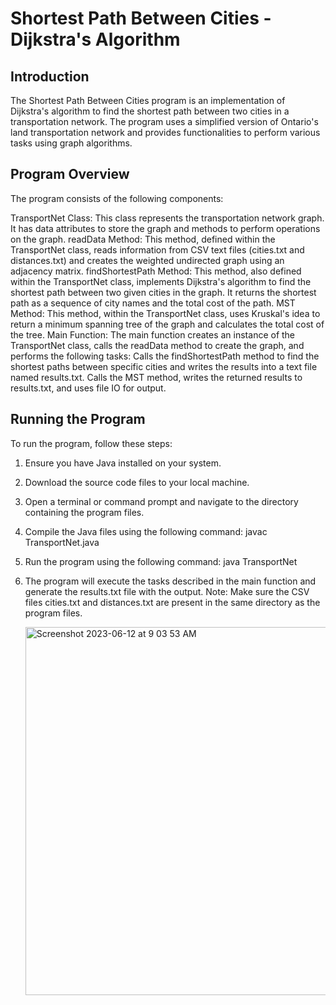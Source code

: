 # Shortest Path Between Cities - Dijkstra's Algorithm

## Introduction
The Shortest Path Between Cities program is an implementation of Dijkstra's algorithm to find the shortest path between two cities in a transportation network. The program uses a simplified version of Ontario's land transportation network and provides functionalities to perform various tasks using graph algorithms.

## Program Overview
The program consists of the following components:

TransportNet Class: This class represents the transportation network graph. It has data attributes to store the graph and methods to perform operations on the graph.
readData Method: This method, defined within the TransportNet class, reads information from CSV text files (cities.txt and distances.txt) and creates the weighted undirected graph using an adjacency matrix.
findShortestPath Method: This method, also defined within the TransportNet class, implements Dijkstra's algorithm to find the shortest path between two given cities in the graph. It returns the shortest path as a sequence of city names and the total cost of the path.
MST Method: This method, within the TransportNet class, uses Kruskal's idea to return a minimum spanning tree of the graph and calculates the total cost of the tree.
Main Function: The main function creates an instance of the TransportNet class, calls the readData method to create the graph, and performs the following tasks:
Calls the findShortestPath method to find the shortest paths between specific cities and writes the results into a text file named results.txt.
Calls the MST method, writes the returned results to results.txt, and uses file IO for output.

## Running the Program
To run the program, follow these steps:

1. Ensure you have Java installed on your system.
2. Download the source code files to your local machine.
3. Open a terminal or command prompt and navigate to the directory containing the program files.
4. Compile the Java files using the following command:
javac TransportNet.java
5. Run the program using the following command:
java TransportNet
6. The program will execute the tasks described in the main function and generate the results.txt file with the output. 
Note: Make sure the CSV files cities.txt and distances.txt are present in the same directory as the program files.



    <img width="589" alt="Screenshot 2023-06-12 at 9 03 53 AM" src="https://github.com/topmansam/Dijkstras_algorithm/assets/61563625/c9c5752c-af98-49a4-bd82-8d7f356fdeca">






